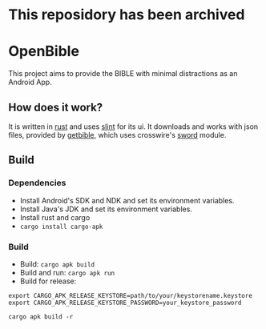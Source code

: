 # This reposidory has been archived


# OpenBible
This project aims to provide the BIBLE with minimal distractions as an Android App.

## How does it work?
It is written in [rust](https://www.rust-lang.org/) and uses [slint](https://slint.dev/) for its ui.
It downloads and works with json files, provided by [getbible](https://getbible.net/docs), which uses crosswire's [sword](https://www.crosswire.org/sword) module.

## Build
### Dependencies
- Install Android's SDK and NDK and set its environment variables.
- Install Java's JDK and set its environment variables.
- Install rust and cargo
- `cargo install cargo-apk`
### Build
- Build: `cargo apk build`
- Build and run: `cargo apk run`
- Build for release:
```
export CARGO_APK_RELEASE_KEYSTORE=path/to/your/keystorename.keystore
export CARGO_APK_RELEASE_KEYSTORE_PASSWORD=your_keystore_password

cargo apk build -r
```
